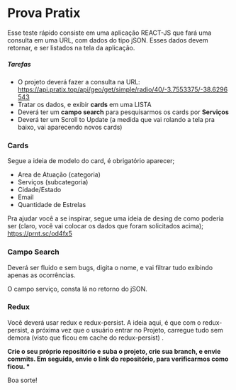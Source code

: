 # Prova Pratix

Esse teste rápido consiste em uma aplicação REACT-JS que fará uma consulta em uma URL, com dados do tipo jSON. Esses dados devem retornar, e ser listados na tela da aplicação.

##### Tarefas

- O projeto deverá fazer a consulta na URL: https://api.pratix.top/api/geo/get/simple/radio/40/-3.7553375/-38.6296543
- Tratar os dados, e exibir **cards** em uma LISTA
- Deverá ter um **campo search** para pesquisarmos os cards por **Serviços**
- Deverá ter um Scroll to Update (a medida que vai rolando a tela pra baixo, vai aparecendo novos cards)

### Cards

Segue a ideia de modelo do card, é obrigatório aparecer;

- Area de Atuação (categoria)
- Serviços (subcategoria)
- Cidade/Estado
- Email
- Quantidade de Estrelas

Pra ajudar você a se inspirar, segue uma ideia de desing de como poderia ser (claro, você vai colocar os dados que foram solicitados acima); https://prnt.sc/od4fx5

### Campo Search

Deverá ser fluido e sem bugs, digita o nome, e vai filtrar tudo exibindo apenas as ocorrências.

O campo serviço, consta lá no retorno do jSON.

### Redux

Você deverá usar redux e redux-persist. A ideia aqui, é que com o redux-persist, a próxima vez que o usuário entrar no Projeto, carregue tudo sem demora (visto que ficou em cache do redux-persist)
.

**Crie o seu próprio repositório e suba o projeto, crie sua branch, e envie commits. Em seguida, envie o link do repositório, para verificarmos como ficou. \***

Boa sorte!
